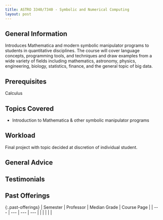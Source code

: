 ```yaml
---
title: ASTRO 3340/7340 - Symbolic and Numerical Computing
layout: post
---
```


<link rel="stylesheet" href="/main.css">

## General Information

Introduces Mathematica and modern symbolic manipulator programs to students in quantitative disciplines. 
The course will cover language concepts, programming tools, and techniques and draw examples from a wide variety of fields including mathematics, 
astronomy, physics, engineering, biology, statistics, finance, and the general topic of big data.

## Prerequisites

Calculus

## Topics Covered

  - Introduction to Mathematica & other symbolic manipulator programs
  
## Workload

Final project with topic decided at discretion of individual student.

## General Advice

  
## Testimonials


## Past Offerings

{:.past-offerings}
| Semester | Professor | Median Grade | Course Page |
| --- | --- | --- | --- |
|  |  |  |  |
